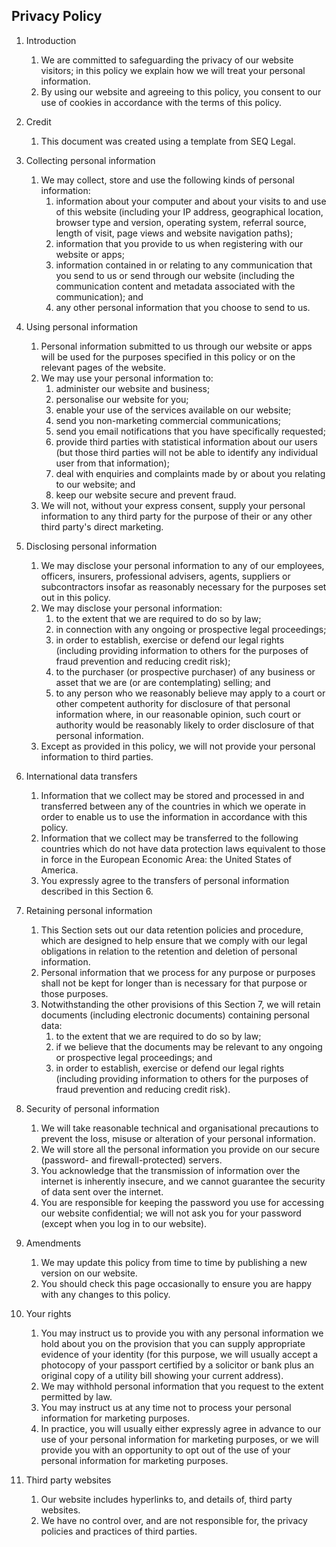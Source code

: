 ## Privacy Policy

1. Introduction
    1. We are committed to safeguarding the privacy of our website visitors; in this policy we explain how we will treat your personal information.
    2. By using our website and agreeing to this policy, you consent to our use of cookies in accordance with the terms of this policy.

2. Credit
    1. This document was created using a template from SEQ Legal.

3. Collecting personal information
    1. We may collect, store and use the following kinds of personal information:
        1. information about your computer and about your visits to and use of this website (including your IP address, geographical location, browser type and version, operating system, referral source, length of visit, page views and website navigation paths);
        2. information that you provide to us when registering with our website or apps;
        3. information contained in or relating to any communication that you send to us or send through our website (including the communication content and metadata associated with the communication); and
        4. any other personal information that you choose to send to us.

4. Using personal information
    1. Personal information submitted to us through our website or apps will be used for the purposes specified in this policy or on the relevant pages of the website.
    2. We may use your personal information to:
        1. administer our website and business;
        2. personalise our website for you;
        3. enable your use of the services available on our website;
        4. send you non-marketing commercial communications;
        5. send you email notifications that you have specifically requested;
        6. provide third parties with statistical information about our users (but those third parties will not be able to identify any individual user from that information);
        7. deal with enquiries and complaints made by or about you relating to our website; and
        8. keep our website secure and prevent fraud.
    3. We will not, without your express consent, supply your personal information to any third party for the purpose of their or any other third party's direct marketing.

5. Disclosing personal information
    1. We may disclose your personal information to any of our employees, officers, insurers, professional advisers, agents, suppliers or subcontractors insofar as reasonably necessary for the purposes set out in this policy.
    2. We may disclose your personal information:
        1. to the extent that we are required to do so by law;
        2. in connection with any ongoing or prospective legal proceedings;
        3. in order to establish, exercise or defend our legal rights (including providing information to others for the purposes of fraud prevention and reducing credit risk);
        4. to the purchaser (or prospective purchaser) of any business or asset that we are (or are contemplating) selling; and
        5. to any person who we reasonably believe may apply to a court or other competent authority for disclosure of that personal information where, in our reasonable opinion, such court or authority would be reasonably likely to order disclosure of that personal information.
    3. Except as provided in this policy, we will not provide your personal information to third parties.

6. International data transfers
    1. Information that we collect may be stored and processed in and transferred between any of the countries in which we operate in order to enable us to use the information in accordance with this policy.
    2. Information that we collect may be transferred to the following countries which do not have data protection laws equivalent to those in force in the European Economic Area: the United States of America.
    3. You expressly agree to the transfers of personal information described in this Section 6.

7. Retaining personal information
    1. This Section sets out our data retention policies and procedure, which are designed to help ensure that we comply with our legal obligations in relation to the retention and deletion of personal information.
    2. Personal information that we process for any purpose or purposes shall not be kept for longer than is necessary for that purpose or those purposes.
    3. Notwithstanding the other provisions of this Section 7, we will retain documents (including electronic documents) containing personal data:
        1. to the extent that we are required to do so by law;
        2. if we believe that the documents may be relevant to any ongoing or prospective legal proceedings; and
        3. in order to establish, exercise or defend our legal rights (including providing information to others for the purposes of fraud prevention and reducing credit risk).

8. Security of personal information
    1. We will take reasonable technical and organisational precautions to prevent the loss, misuse or alteration of your personal information.
    2. We will store all the personal information you provide on our secure (password- and firewall-protected) servers.
    3. You acknowledge that the transmission of information over the internet is inherently insecure, and we cannot guarantee the security of data sent over the internet.
    4. You are responsible for keeping the password you use for accessing our website confidential; we will not ask you for your password (except when you log in to our website).

9. Amendments
    1. We may update this policy from time to time by publishing a new version on our website.
    2. You should check this page occasionally to ensure you are happy with any changes to this policy.

10. Your rights
    1. You may instruct us to provide you with any personal information we hold about you on the provision that you can supply appropriate evidence of your identity (for this purpose, we will usually accept a photocopy of your passport certified by a solicitor or bank plus an original copy of a utility bill showing your current address).
    2. We may withhold personal information that you request to the extent permitted by law.
    3. You may instruct us at any time not to process your personal information for marketing purposes.
    4. In practice, you will usually either expressly agree in advance to our use of your personal information for marketing purposes, or we will provide you with an opportunity to opt out of the use of your personal information for marketing purposes.

11. Third party websites
    1. Our website includes hyperlinks to, and details of, third party websites.
    2. We have no control over, and are not responsible for, the privacy policies and practices of third parties.
